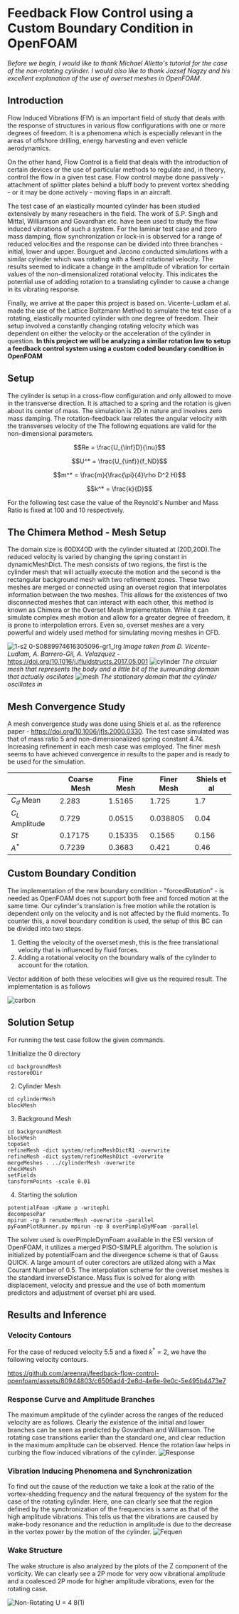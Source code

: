 # Feedback Flow Control using a Custom Boundary Condition in OpenFOAM

*Before we begin, I would like to thank Michael Alletto's tutorial for the case of the non-rotating cylinder. I would also like to thank Jozsef Nagzy and his excellent explanation of the use of overset meshes in OpenFOAM.*

## Introduction
Flow Induced Vibrations (FIV) is an important field of study that deals with the response of structures in various flow configurations with one or more degrees of freedom. It is a phenomena which is especially relevant in the areas of offshore drilling, energy harvesting and even vehicle aerodynamics. 

On the other hand, Flow Control is a field that deals with the introduction of certain devices or the use of particular methods to regulate and, in theory, control the flow in a given test case. Flow control maybe done passively - attachment of splitter plates behind a bluff body to prevent vortex shedding - or it may be done actively - moving flaps in an aircraft.

The test case of an elastically mounted cylinder has been studied extensively by many reseachers in the field. The work of S.P. Singh and Mittal, Williamson and Govardhan etc. have been used to study the flow induced vibrations of such a system. For the laminar test case and zero mass damping, flow synchronization or lock-in is observed for a range of reduced velocities and the response can be divided into three branches - initial, lower and upper. Bourguet and Jacono conducted simulations with a similar cylinder which was rotating with a fixed rotational velocity. The results seemed to indicate a change in the amplitude of vibration for certain values of the non-dimensionalized rotational velocity. This indicates the potential use of addding rotation to a translating cylinder to cause a change in its vibrating response. 

Finally, we arrive at the paper this project is based on. Vicente-Ludlam et al. made the use of the Lattice Boltzmann Method to simulate the test case of a rotating, elastically mounted cylinder with one degree of freedom. Their setup involved a constantly changing rotating velocity which was dependent on either the velocity or the acceleration of the cylinder in question. **In this project we will be analyzing a similar rotation law to setup a feedback control system using a custom coded boundary condition in OpenFOAM**

## Setup
The cylinder is setup in a cross-flow configuration and only allowed to move in the transverse direction. It is attached to a spring and the rotation is given about its center of mass. The simulation is 2D in nature and involves zero mass damping. The rotation-feedback law relates the angular velocity with the transverses velocity of the The following equations are valid for the non-dimensional parameters.

```math
Re = \frac{U_{\inf}D}{\nu}
```
```math
U^* = \frac{U_{\inf}}{f_ND}
```
```math
m^* = \frac{m}{\frac{\pi}{4}\rho D^2 H}
```
```math
k^* = \frac{k}{D}
```
For the following test case the value of the Reynold's Number and Mass Ratio is fixed at 100 and 10 respectively. 

## The Chimera Method - Mesh Setup
The domain size is 60DX40D with the cylinder situated at (20D,20D).The reduced velocity is varied by changing the spring constant in dynamicMeshDict. The mesh consists of two regions, the first is the cylinder mesh that will actually execute the motion and the second is the rectangular background mesh with two refinement zones. These two meshes are merged or connected using an overset region that interpolates information between the two meshes. This allows for the existences of two disconnected meshes that can interact with each other, this method is known as Chimera or the Overset Mesh Implementation. While it can simulate complex mesh motion and allow for a greater degree of freedom, it is prone to interpolation errors. Even so, overset meshes are a very powerful and widely used method for simulating moving meshes in CFD. 

![1-s2 0-S0889974616305096-gr1_lrg](https://github.com/areenraj/feedback-flow-control-openfoam/assets/80944803/85fa6952-359a-4484-ad82-fc12a288a875)
*Image taken from D. Vicente-Ludlam, A. Barrero-Gil, A. Velazquez* - https://doi.org/10.1016/j.jfluidstructs.2017.05.001
![cylinder](https://github.com/areenraj/feedback-flow-control-openfoam/assets/80944803/eec8eb6e-ae6f-482d-8323-94d0385db67e)
*The circular mesh that represents the body and a little bit of the surrounding domain that actually oscillates*
![mesh](https://github.com/areenraj/feedback-flow-control-openfoam/assets/80944803/62722f46-7666-4029-8134-af314dc3917d)
*The stationary domain that the cylinder oscillates in*
 
## Mesh Convergence Study
A mesh convergence study was done using Shiels et al. as the reference paper - https://doi.org/10.1006/jfls.2000.0330. The test case simulated was that of mass ratio 5 and non-dimensionalized spring constant 4.74. Increasing refinement in each mesh case was employed. The finer mesh seems to have achieved convergence in results to the paper and is ready to be used for the simulation. 

|               |Coarse Mesh |Fine Mesh    |Finer Mesh   |Shiels et al|
|---------------|------------|-------------|-------------|------------|
|$C_d$ Mean     |   2.283    |   1.5165    |   1.725     |     1.7    |       
|$C_L$ Amplitude|   0.729    |   0.0515    |   0.038805  |     0.04   |
|$St$           |   0.17175  |   0.15335   |   0.1565    |     0.156  |
|$A^*$          |   0.7239   |   0.3683    |   0.421     |     0.46   |

## Custom Boundary Condition
The implementation of the new boundary condition - "forcedRotation" - is needed as OpenFOAM does not support both free and forced motion at the same time. Our cylinder's translation is free motion while the rotation is dependent only on the velocity and is not affected by the fluid moments. To counter this, a novel boundary condition is used, the setup of this BC can be divided into two steps.
1. Getting the velocity of the overset mesh, this is the free translational velocity that is influenced by fluid forces.
2. Adding a rotational velocity on the boundary walls of the cylinder to account for the rotation.

Vector addition of both these velocities will give us the required result. The implementation is as follows

![carbon](https://github.com/areenraj/feedback-flow-control-openfoam/assets/80944803/5e737305-95e1-4951-8109-25ccf7134db2)

## Solution Setup
For running the test case follow the given commands.

1.Initialize the 0 directory
```
cd backgroundMesh
restore0Dir
```
2. Cylinder Mesh
```
cd cylinderMesh
blockMesh
```
3. Background Mesh
```
cd backgroundMesh
blockMesh
topoSet
refineMesh -dict system/refineMeshDictR1 -overwrite
refineMesh -dict system/refineMeshDict -overwrite
mergeMeshes . ../cylinderMesh -overwrite
checkMesh
setFields
tansformPoints -scale 0.01
```
4. Starting the solution
```
potentialFoam -pName p -writephi
decomposePar
mpirun -np 8 renumberMesh -overwrite -parallel
pyFoamPlotRunner.py mpirun -np 8 overPimpleDyMFoam -parallel 
```
The solver used is overPimpleDymFoam available in the ESI version of OpenFOAM, it utilizes a merged PISO-SIMPLE algorithm. The solution is initialized by potentialFoam and the divergence scheme is that of Gauss QUICK. A large amount of outer corectors are utilized along with a Max Courant Number of 0.5. The interpolation scheme for the overset meshes is the standard inverseDistance. Mass flux is solved for along with displacement, velocity and pressue and the use of both momentum predictors and adjustment of overset phi are used. 

## Results and Inference
### Velocity Contours
For the case of reduced velocity 5.5 and a fixed $k^* = 2$, we have the following velocity contours. 


https://github.com/areenraj/feedback-flow-control-openfoam/assets/80944803/c6506ad4-2e8d-4e6e-9e0c-5e495b4473e7

### Response Curve and Amplitude Branches
The maximum amplitude of the cylinder across the ranges of the reduced velocity are as follows. Clearly the existence of the initial and lower branches can be seen as predicted by Govardhan and Williamson. The rotating case transitions earlier than the standard one, and clear reduction in the maximum amplitude can be observed. Hence the rotation law helps in curbing the flow induced vibrations of the cylinder.
![Response](https://github.com/areenraj/feedback-flow-control-openfoam/assets/80944803/d4377d2d-4fe3-46e2-98ee-b204a4e88613)
### Vibration Inducing Phenomena and Synchronization
To find out the cause of the reduction we take a look at the ratio of the vortex-shedding frequency and the natural frequency of the system for the case of the rotating cylinder. Here, one can clearly see that the region defined by the synchronization of the frequencies is same as that of the high amplitude vibrations. This tells us that the vibrations are caused by wake-body resonance and the reduction in amplitude is due to the decrease in the vortex power by the motion of the cylinder. 
![Fequen](https://github.com/areenraj/feedback-flow-control-openfoam/assets/80944803/91677fe9-ee47-4ecb-9005-253f9424266e)
### Wake Structure
The wake structure is also analyzed by the plots of the Z component of the vorticity. We can clearly see a 2P mode for very oow vibrational amplitude and a coalesced 2P mode for higher amplitude vibrations, even for the rotating case. 

![Non-Rotating U = 4 8(1)](https://github.com/areenraj/feedback-flow-control-openfoam/assets/80944803/27f4e9c4-cd76-4390-9ebb-01960803d3d5)
